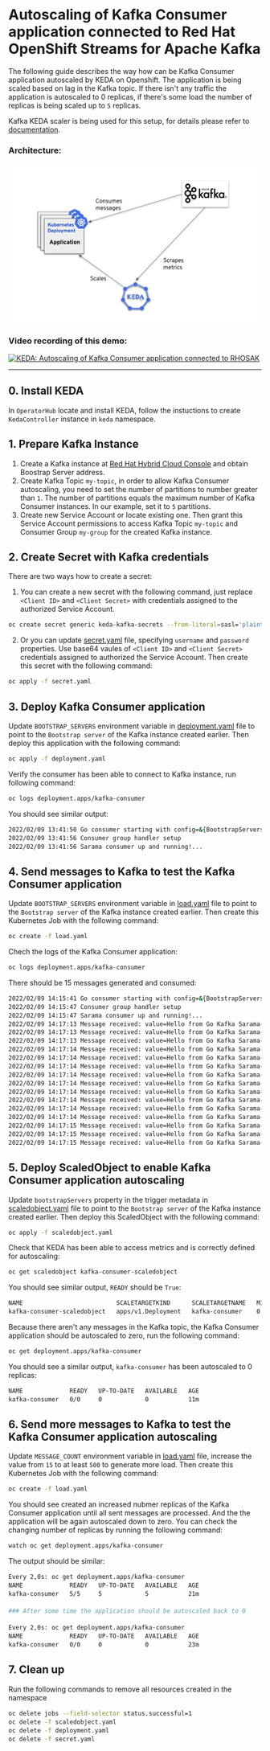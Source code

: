 # Autoscaling of Kafka Consumer application connected to Red Hat OpenShift Streams for Apache Kafka
The following guide describes the way how can be Kafka Consumer application autoscaled by KEDA on Openshift. The application is being scaled based on lag in the Kafka topic. If there isn't any traffic the application is autoscaled to 0 replicas, if there's some load the number of replicas is being scaled up to `5` replicas.

Kafka KEDA scaler is being used for this setup, for details please refer to [documentation](https://keda.sh/docs/latest/scalers/apache-kafka/).

### Architecture:
![Diagram](images/diagram.png?raw=true "Autoscaling of Kafka Consumer application")


### Video recording of this demo:
[![KEDA: Autoscaling of Kafka Consumer application connected to RHOSAK](https://img.youtube.com/vi/qTBIBE3Dc60/0.jpg)](https://youtu.be/qTBIBE3Dc60)

---

## 0. Install KEDA
In `OperatorHub` locate and install KEDA, follow the instuctions to create `KedaController` instance in `keda` namespace.

## 1. Prepare Kafka Instance
 1. Create a Kafka instance at [Red Hat Hybrid Cloud Console](https://console.redhat.com/application-services/streams/kafkas) and obtain Boostrap Server address.
 2. Create Kafka Topic `my-topic`, in order to allow Kafka Consumer autoscaling, you need to set the number of partitions to number greater than `1`. The number of partitions equals the maximum number of Kafka Consumer instances. In our example, set it to `5` partitions.
 3. Create new Service Account or locate existing one. Then grant this Service Account permissions to access Kafka Topic `my-topic` and Consumer Group `my-group` for the created Kafka instance.

## 2. Create Secret with Kafka credentials
There are two ways how to create a secret:
 1. You can create a new secret with the following command, just replace `<Client ID>` and `<Client Secret>` with credentials assigned to the authorized Service Account.
 ```bash
oc create secret generic keda-kafka-secrets --from-literal=sasl='plaintext' --from-literal=tls='enable' --from-literal=username='<Client ID>' --from-literal=password='<Client Secret>' 
 ```
 2. Or you can update [secret.yaml](secret.yaml) file, specifying `username` and `password` properties. Use base64 vaules of `<Client ID>` and `<Client Secret>` credentials assigned to authorized the Service Account. Then create this secret with the following command:
 ```bash
 oc apply -f secret.yaml
 ```

## 3. Deploy Kafka Consumer application
Update `BOOTSTRAP_SERVERS` environment variable in [deployment.yaml](deployment.yaml) file to point to the `Bootstrap server` of the Kafka instance created earlier. Then deploy this application with the following command:
 ```bash
oc apply -f deployment.yaml
 ```
Verify the consumer has been able to connect to Kafka instance, run following command:
 ```bash
oc logs deployment.apps/kafka-consumer
 ```
You should see similar output:
 ```bash
2022/02/09 13:41:50 Go consumer starting with config=&{BootstrapServers:kafka-xxxxxx.kafka.rhcloud.com:443 Topic:my-topic GroupID:my-group SaslEnabled:true SaslUser:srvc-acct-xxxxxx SaslPassword:xxxxxx}
2022/02/09 13:41:56 Consumer group handler setup
2022/02/09 13:41:56 Sarama consumer up and running!...
 ```

## 4. Send messages to Kafka to test the Kafka Consumer application
Update `BOOTSTRAP_SERVERS` environment variable in [load.yaml](load.yaml) file to point to the `Bootstrap server` of the Kafka instance created earlier. Then create this Kubernetes Job with the following command:
```bash
oc create -f load.yaml
```
Chech the logs of the Kafka Consumer application:
```bash
oc logs deployment.apps/kafka-consumer
```
There should be 15 messages generated and consumed:
```bash
2022/02/09 14:15:41 Go consumer starting with config=&{BootstrapServers:kafka-xxxxxx.kafka.rhcloud.com:443 Topic:my-topic GroupID:my-group SaslEnabled:true SaslUser:xxxxxx SaslPassword:xxxxxx}
2022/02/09 14:15:47 Consumer group handler setup
2022/02/09 14:15:47 Sarama consumer up and running!...
2022/02/09 14:17:13 Message received: value=Hello from Go Kafka Sarama-0, topic=my-topic, partition=4, offset=14
2022/02/09 14:17:13 Message received: value=Hello from Go Kafka Sarama-1, topic=my-topic, partition=2, offset=10
2022/02/09 14:17:13 Message received: value=Hello from Go Kafka Sarama-2, topic=my-topic, partition=1, offset=11
2022/02/09 14:17:14 Message received: value=Hello from Go Kafka Sarama-3, topic=my-topic, partition=3, offset=7
2022/02/09 14:17:14 Message received: value=Hello from Go Kafka Sarama-4, topic=my-topic, partition=0, offset=18
2022/02/09 14:17:14 Message received: value=Hello from Go Kafka Sarama-5, topic=my-topic, partition=1, offset=12
2022/02/09 14:17:14 Message received: value=Hello from Go Kafka Sarama-6, topic=my-topic, partition=1, offset=13
2022/02/09 14:17:14 Message received: value=Hello from Go Kafka Sarama-7, topic=my-topic, partition=1, offset=14
2022/02/09 14:17:14 Message received: value=Hello from Go Kafka Sarama-8, topic=my-topic, partition=0, offset=19
2022/02/09 14:17:14 Message received: value=Hello from Go Kafka Sarama-9, topic=my-topic, partition=3, offset=8
2022/02/09 14:17:14 Message received: value=Hello from Go Kafka Sarama-10, topic=my-topic, partition=1, offset=15
2022/02/09 14:17:14 Message received: value=Hello from Go Kafka Sarama-11, topic=my-topic, partition=4, offset=15
2022/02/09 14:17:15 Message received: value=Hello from Go Kafka Sarama-12, topic=my-topic, partition=2, offset=11
2022/02/09 14:17:15 Message received: value=Hello from Go Kafka Sarama-13, topic=my-topic, partition=2, offset=12
2022/02/09 14:17:15 Message received: value=Hello from Go Kafka Sarama-14, topic=my-topic, partition=2, offset=13
```

## 5. Deploy ScaledObject to enable Kafka Consumer application autoscaling
Update `bootstrapServers` property in the trigger metadata in [scaledobject.yaml](scaledobject.yaml) file to point to the `Bootstrap server` of the Kafka instance created earlier. Then deploy this ScaledObject with the following command:
```bash
oc apply -f scaledobject.yaml
```
Check that KEDA has been able to access metrics and is correctly defined for autoscaling:
```bash
oc get scaledobject kafka-consumer-scaledobject
```
You should see similar output, `READY` should be `True`:
```bash
NAME                          SCALETARGETKIND      SCALETARGETNAME   MIN   MAX   TRIGGERS     AUTHENTICATION                      READY   ACTIVE   FALLBACK   AGE
kafka-consumer-scaledobject   apps/v1.Deployment   kafka-consumer    0     5     kafka        keda-trigger-auth-kafka-credential  True    False    False      1m10s
```
Because there aren't any messages in the Kafka topic, the Kafka Consumer application should be autoscaled to zero, run the following command:
```bash
oc get deployment.apps/kafka-consumer
```
You should see a similar output, `kafka-consumer` has been autoscaled to 0 replicas:
```bash
NAME             READY   UP-TO-DATE   AVAILABLE   AGE
kafka-consumer   0/0     0            0           11m
```

## 6. Send more messages to Kafka to test the Kafka Consumer application autoscaling
Update `MESSAGE_COUNT` environment variable in [load.yaml](load.yaml) file, increase the value from `15` to at least `500` to generate more load. Then create this Kubernetes Job with the following command:
```bash
oc create -f load.yaml
```
You should see created an increased nubmer replicas of the Kafka Consumer application until all sent messages are processed. And the the application will be again autoscaled down to zero. You can check the changing number of replicas by running the following command:
```bash
watch oc get deployment.apps/kafka-consumer
```

The output should be similar:
```bash
Every 2,0s: oc get deployment.apps/kafka-consumer
NAME             READY   UP-TO-DATE   AVAILABLE   AGE
kafka-consumer   5/5     5            5           21m

### After some time the application should be autoscaled back to 0

Every 2,0s: oc get deployment.apps/kafka-consumer
NAME             READY   UP-TO-DATE   AVAILABLE   AGE
kafka-consumer   0/0     0            0           23m
```

## 7. Clean up
Run the following commands to remove all resources created in the namespace
```bash
oc delete jobs --field-selector status.successful=1 
oc delete -f scaledobject.yaml
oc delete -f deployment.yaml
oc delete -f secret.yaml
``` 
